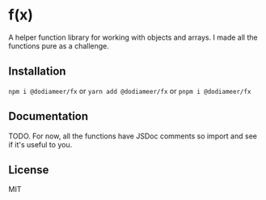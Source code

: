 # f(x)

A helper function library for working with objects and arrays. I made all the functions pure as a challenge.

## Installation

`npm i @dodiameer/fx` or `yarn add @dodiameer/fx` or `pnpm i @dodiameer/fx`

## Documentation

TODO. For now, all the functions have JSDoc comments so import and see if it's useful to you.

## License

MIT
